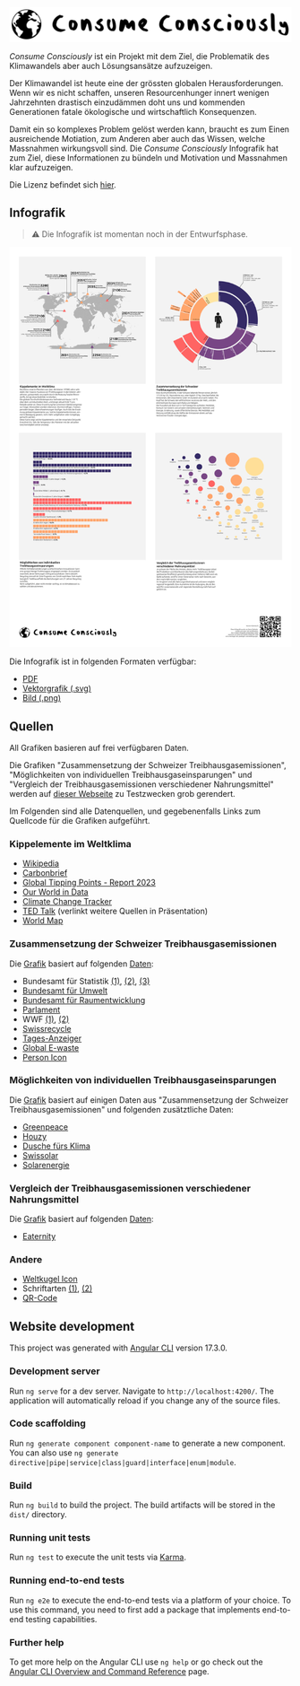 ![Logo](Logo.png)

_Consume Consciously_ ist ein Projekt mit dem Ziel, die Problematik des Klimawandels aber auch Lösungsansätze aufzuzeigen.

Der Klimawandel ist heute eine der grössten globalen Herausforderungen.
Wenn wir es nicht schaffen, unseren Resourcenhunger innert wenigen Jahrzehnten drastisch einzudämmen doht uns und kommenden Generationen fatale ökologische und wirtschaftlich Konsequenzen.

Damit ein so komplexes Problem gelöst werden kann, braucht es zum Einen ausreichende Motiation, zum Anderen aber auch das Wissen, welche Massnahmen wirkungsvoll sind.
Die _Consume Consciously_ Infografik hat zum Ziel, diese Informationen zu bündeln und Motivation und Massnahmen klar aufzuzeigen.

Die Lizenz befindet sich [hier](LICENSE).

## Infografik

> ⚠️ Die Infografik ist momentan noch in der Entwurfsphase.

![Vorschau](poster/poster.png)

Die Infografik ist in folgenden Formaten verfügbar:

* [PDF](poster/poster.pdf)
* [Vektorgrafik (.svg)](poster/poster.svg)
* [Bild (.png)](poster/poster.png)

## Quellen

All Grafiken basieren auf frei verfügbaren Daten.

Die Grafiken "Zusammensetzung der Schweizer Treibhausgasemissionen", "Möglichkeiten von individuellen Treibhausgaseinsparungen" und "Vergleich der Treibhausgasemissionen verschiedener Nahrungsmittel" werden auf [dieser Webseite](https://co2nscious.web.app/) zu Testzwecken grob gerendert.

Im Folgenden sind alle Datenquellen, und gegebenenfalls Links zum Quellcode für die Grafiken aufgeführt.

### Kippelemente im Weltklima

* [Wikipedia](https://en.wikipedia.org/wiki/Tipping_points_in_the_climate_system)
* [Carbonbrief](https://www.carbonbrief.org/explainer-nine-tipping-points-that-could-be-triggered-by-climate-change/)
* [Global Tipping Points - Report 2023](https://report-2023.global-tipping-points.org/section2/2-tipping-point-impacts/2-2-assessing-impacts-of-earth-system-tipping-points-on-human-societies/2-2-5-potential-for-earth-system-tipping-points-to-magnify-or-accelerate-impacts-of-global-warming/)
* [Our World in Data](https://ourworldindata.org/grapher/consumption-co2-per-capita-equity?tab=table&time=2022)
* [Climate Change Tracker](https://climatechangetracker.org/igcc)
* [TED Talk](https://www.youtube.com/watch?v=Vl6VhCAeEfQ) (verlinkt weitere Quellen in Präsentation)
* [World Map](https://en.m.wikipedia.org/wiki/File:BlankMap-World.svg)

### Zusammensetzung der Schweizer Treibhausgasemissionen

Die [Grafik](src/app/components/footprint-sunburst/chart.component.ts) basiert auf folgenden [Daten](src/app/data/Data.ts):

* Bundesamt für Statistik [(1)](https://www.bfs.admin.ch/bfs/de/home/statistiken/bevoelkerung.assetdetail.32374798.html), [(2)](https://www.bfs.admin.ch/news/de/2022-0544), [(3)](https://www.bfs.admin.ch/bfs/de/home/statistiken/mobilitaet-verkehr/unfaelle-umweltauswirkungen/umweltauswirkungen.html)
* [Bundesamt für Umwelt](https://www.bafu.admin.ch/bafu/de/home/themen/klima/zustand/daten/co2-statistik.html)
* [Bundesamt für Raumentwicklung](https://www.are.admin.ch/dam/are/de/dokumente/verkehr/dokumente/mikrozensus/verkehrsverhalten-der-bevolkerung-2015.pdf.download.pdf/Verkehrsverhalten%20der%20Bev%C3%B6lkerung%202015.pdf)
* [Parlament](https://www.parlament.ch/de/ratsbetrieb/suche-curia-vista/geschaeft?AffairId=20214259)
* WWF [(1)](https://www.wwf.ch/de/nachhaltig-leben/footprintrechner), [(2)](https://www.wwf.ch/de/nachhaltig-leben/mein-fussabdruck-mobilitaet)
* [Swissrecycle](https://swissrecycle.ch/de/wertstoffe-wissen/leistungsbericht-2023/kennzahlen)
* [Tages-Anzeiger](https://www.tagesanzeiger.ch/altkleider-sammlung-nur-wenig-kleider-werden-recycelt-529856152838)
* [Global E-waste](https://api.globalewaste.org/publications/file/297/Global-E-waste-Monitor-2024.pdf)
* [Person Icon](https://uxwing.com/genderqueer-genderless-person-icon/)

### Möglichkeiten von individuellen Treibhausgaseinsparungen

Die [Grafik](src/app/components/savings/savings-chart.component.ts) basiert auf einigen Daten aus "Zusammensetzung der Schweizer Treibhausgasemissionen" und folgenden zusätztliche Daten:

* [Greenpeace](https://www.greenpeace.ch/static/planet4-switzerland-stateless/2022/03/20967b15-infras_zusammenfassung-laengere-nutzungsdauer_de_20220322.pdf)
* [Houzy](https://www.houzy.ch/post/co2-emissionen-von-heizungen)
* [Dusche fürs Klima](https://duschbrause-co2.ch/fileadmin/ihs_bilder_grafiken/infografik_einsparungen_haushalt.jpg)
* [Swissolar](https://www.swissolar.ch/01_wissen/swissolar-publikationen/branchen-faktenblatt_pv_ch_d.pdf)
* [Solarenergie](https://www.solarenergie.de/photovoltaikanlage/finanzielles/lohnt-sich-photovoltaik/photovoltaik-im-winter)

### Vergleich der Treibhausgasemissionen verschiedener Nahrungsmittel

Die [Grafik](src/app/components/nutrition-ayce/chart.component.ts) basiert auf folgenden [Daten](src/app/data/NutritionAyce.ts):

* [Eaternity](https://foodforfuturefreiburg.de/wp-content/uploads/2022/04/Eaternity-All-you-can-eat.pdf)

### Andere

* [Weltkugel Icon](https://www.svgrepo.com/svg/137733/world)
* Schriftarten [(1)](https://www.fontspace.com/joe-as-font-f26151), [(2)](https://design.ubuntu.com/font)
* [QR-Code](https://www.qrcode-monkey.com/)

## Website development

This project was generated with [Angular CLI](https://github.com/angular/angular-cli) version 17.3.0.

### Development server

Run `ng serve` for a dev server. Navigate to `http://localhost:4200/`. The application will automatically reload if you change any of the source files.

### Code scaffolding

Run `ng generate component component-name` to generate a new component. You can also use `ng generate directive|pipe|service|class|guard|interface|enum|module`.

### Build

Run `ng build` to build the project. The build artifacts will be stored in the `dist/` directory.

### Running unit tests

Run `ng test` to execute the unit tests via [Karma](https://karma-runner.github.io).

### Running end-to-end tests

Run `ng e2e` to execute the end-to-end tests via a platform of your choice. To use this command, you need to first add a package that implements end-to-end testing capabilities.

### Further help

To get more help on the Angular CLI use `ng help` or go check out the [Angular CLI Overview and Command Reference](https://angular.io/cli) page.
